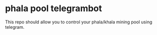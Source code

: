 # phala pool telegrambot

This repo should allow you to control your phala/khala mining pool using telegram.